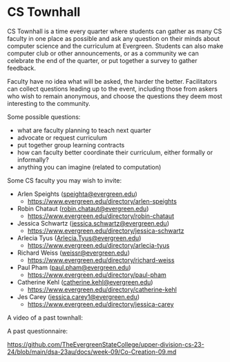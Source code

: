 # CS Townhall

CS Townhall is a time every quarter where students can gather as many CS faculty in one place as possible and ask any question on their minds about computer science and the curriculum at Evergreen. Students can also make computer club or other announcements, or as a community we can celebrate the end of the quarter, or put together a survey to gather feedback.


Faculty have no idea what will be asked, the harder the better.
Facilitators can collect questions leading up to the event, including those from askers who wish to remain anonymous, and choose the questions they deem most interesting to the community.


Some possible questions:

* what are faculty planning to teach next quarter
* advocate or request curriculum
* put together group learning contracts
* how can faculty better coordinate their curriculum, either formally or informally?
* anything you can imagine (related to computation)

Some CS faculty you may wish to invite:

* Arlen Speights (speighta@evergreen.edu)
  * https://www.evergreen.edu/directory/arlen-speights
* Robin Chataut (robin.chataut@evergreen.edu)
  * https://www.evergreen.edu/directory/robin-chataut
* Jessica Schwartz (jessica.schwartz@evergreen.edu)
  * https://www.evergreen.edu/directory/jessica-schwartz
* Arlecia Tyus (Arlecia.Tyus@evergreen.edu)
  * https://www.evergreen.edu/directory/arlecia-tyus
* Richard Weiss (weissr@evergreen.edu)
  * https://www.evergreen.edu/directory/richard-weiss
* Paul Pham (paul.pham@evergreen.edu)
  * https://www.evergreen.edu/directory/paul-pham
* Catherine Kehl (catherine.kehl@evergreen.edu)
  * https://www.evergreen.edu/directory/catherine-kehl
* Jes Carey (jessica.carey1@evergreen.edu)
  * https://www.evergreen.edu/directory/jessica-carey

A video of a past townhall:





A past questionnaire:

https://github.com/TheEvergreenStateCollege/upper-division-cs-23-24/blob/main/dsa-23au/docs/week-09/Co-Creation-09.md
